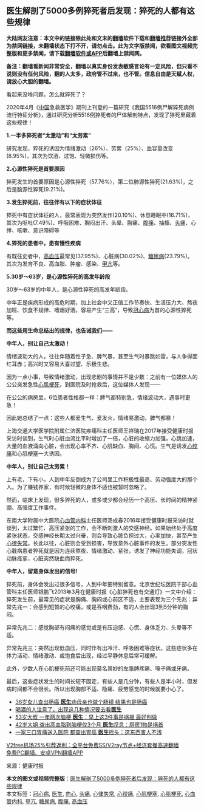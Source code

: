  <h2>医生解剖了5000多例猝死者后发现：猝死的人都有这些规律</h2> <p class="notice"><b>大陆网友注意：本文中的链接除此处和文末的<a href="https://github.com/bannedbook/fanqiang" >翻墙</a>软件下载和<a href="https://github.com/killgcd/justmysocks/blob/master/README.md">翻墙推荐</a>链接外全部为禁网链接，未翻墙状态下打不开，请勿点击。此为文字版禁闻，欲看图文视频完整版和更多禁闻，请下载<a href="https://github.com/bannedbook/fanqiang">翻墙软件或APP</a>后翻墙上禁闻网。</p><p>备注：翻墙看新闻非常安全，翻墙以真实身份发表敏感言论有一定风险，但只看不说则没有任何风险，翻的人太多，政府管不过来，也不管。信息自由是天赋人权，请放心大胆的翻墙。</b></p>  <div class="entry"> <p>看起来没啥问题，怎么就猝死了？</p> <p>2020年4月《<span class='wp_keywordlink_affiliate'><a href="https://www.bannedbook.org/" title="中国" target="_blank">中国</a></span>急救医学》期刊上刊登的一篇研究《我国5516例尸解猝死病例流行特征分析》，通过研究分析5516例猝死者的尸体解剖特点，发现了猝死里藏着这些规律！</p> <p><strong>1.一半多猝死者“太激动”和“太劳累”</strong></p> <p>研究发现，猝死的诱因为情绪激动（26%）、劳累（25%）、血容量改变(8.95%)，其次为饮酒、过饱、轻微损伤等。</p> <p><strong>2.心源性猝死是首要原因</strong></p> <p>猝死发生的首要原因是心源性猝死（57.76%），第二位肺源性猝死(21.63%)，之后是脑源性猝死(9.21%)。</p> <p><strong>3.发生猝死前，往往伴有以下的症状体征</strong></p>  <p>猝死中有症状体征的人，最常表现为突然发作(20.10%)、休息睡眠中(16.71%)，其次为呕吐(7.49%)、呼吸困难、胸闷出汗、头晕、胸痛、<a href="https://www.bannedbook.org/bnews/tag/%e8%85%b9%e7%97%9b/" class="st_tag internal_tag" rel="tag" title="标签 腹痛 下的日志">腹痛</a>、抽搐、<a href="https://www.bannedbook.org/bnews/tag/%e5%a4%b4%e7%97%9b/" class="st_tag internal_tag" rel="tag" title="标签 头痛 下的日志">头痛</a>、心悸、咳嗽、意识障碍等</p> <p><strong>4.猝死的患者中，患有慢性疾病</strong></p> <p>有既往史者中，<a href="https://www.bannedbook.org/bnews/tag/%e9%ab%98%e8%a1%80%e5%8e%8b/" class="st_tag internal_tag" rel="tag" title="标签 高血压 下的日志">高血压</a>最常见(37.95%)、心脏病(30.02%)、<a href="https://www.bannedbook.org/bnews/tag/%e7%b3%96%e5%b0%bf%e7%97%85/" class="st_tag internal_tag" rel="tag" title="标签 糖尿病 下的日志">糖尿病</a>(23.79%)。其次为发育不良、高血脂、肿瘤、感染、<a href="https://www.bannedbook.org/bnews/tag/%e7%94%b2%e4%ba%a2/" class="st_tag internal_tag" rel="tag" title="标签 甲亢 下的日志">甲亢</a>等。</p> <p><strong>5.30岁～63岁，是心源性猝死的高发年龄段</strong></p> <p>30岁～63岁的中年人，是心源性猝死的高发年龄段。</p> <p>中年正是疾病形成的高危时期，加上社会中又正值工作节奏快、生活压力大、熬夜加班、饮食不规律、嗜烟好酒，容易产生“三高”，导致<a href="https://www.bannedbook.org/bnews/tag/%E5%86%A0%E5%BF%83%E7%97%85/" class="st_tag internal_tag" rel="tag" title="标签 冠心病 下的日志">冠心病</a>为首的心源性猝死等。</p> <p><strong>而这些用生命总结出的规律，也告诫我们——</strong></p>  <p><strong>中年人，别让自己太激动！</strong></p> <p>情绪波动大的人，往往伴随着性子急、脾气暴，甚至生气时暴跳如雷，与人争得面红耳赤；高兴时又容易大喜过望、乐极生悲。</p> <p>因为一点小事，导致情绪激动，出现悲剧的事情并不是少数：之前有一位媒体人的公公突发急性<a href="https://www.bannedbook.org/bnews/tag/%e5%bf%83%e8%82%8c%e6%a2%97%e6%ad%bb/" class="st_tag internal_tag" rel="tag" title="标签 心肌梗死 下的日志">心肌梗死</a>，到医院及时抢救后，这位媒体人发现——</p> <p>在公公的病房里，6位患者性格都一样：脾气都特别急，情绪波动大，遇事时更急！</p> <p>因此她总结了一点：这些人都爱生气、爱发火，情绪易激动，脾气都暴！</p> <p>上海交通大学医学院附属仁济医院疼痛科主任医师王祥瑞在2017年接受健康时报采访时谈到，生气时心脏血流比平时增加了一倍，心脏的收缩力加强，心跳加速，大量的血液涌向心脏，会出现心率不齐、心肌缺血、胸闷、心慌。生气是诱发<a href="https://www.bannedbook.org/bnews/tag/%e5%bf%83%e7%bb%9e%e7%97%9b/" class="st_tag internal_tag" rel="tag" title="标签 心绞痛 下的日志">心绞痛</a>和心肌梗塞一大诱因。</p> <p><strong>中年人，别让自己太劳累！</strong></p>  <p>上有老，下有小，人到中年反倒成为了公司里工作积极性最高、劳动强度大的那个人。为了赚钱养家，有时候轻微的身体不适也被暂时忽略了。</p> <p>然而，临床上发现，很多猝死的人，或多或少都会经历一个高压、长时间的精神紧绷、高强度工作事件。</p> <p>东南大学附属中大医院<a href="https://www.bannedbook.org/bnews/tag/%e5%bf%83%e8%a1%80%e7%ae%a1%e5%86%85%e7%a7%91/" class="st_tag internal_tag" rel="tag" title="标签 心血管内科 下的日志">心血管内科</a>主任医师汤成春2016年接受健康时报采访时就谈到，太过繁忙、高压紧张的工作，会不断刺激人的交感神经。如果始终处于高度紧张状态，交感神经长期太过兴奋，则会导致心脏负担过大，心率加快，甚至产生<a href="https://www.bannedbook.org/bnews/tag/%e5%bf%83%e5%be%8b%e5%a4%b1%e5%b8%b8/" class="st_tag internal_tag" rel="tag" title="标签 心律失常 下的日志">心律失常</a>。长此以往，心脏则会受到损害，导致意外心脏事件的发生。部分突发性心脏病患者猝死就是因为连续熬夜、情绪激动、紧张，诱发了神经功能失调，冠状动脉痉挛，心脏突然缺血而猝死。</p> <p><strong>中年人，留意身体发出的信号!</strong></p> <p>猝死前，身体会发出过很多信号，人到中年要特别留意。北京世纪坛医院干部心血管科主任医师银鹏飞2013年3月在健康时报《心脏猝死也有交通灯》一文中介绍：猝死发生前，最常见的症状是胸痛、胸闷或心前区不适，主要表现为三个先兆：异常先兆一：会感到短暂的心绞痛，或是吞咽费劲，有的人会出现3到5分钟的胸闷。</p> <p>异常先兆二：感觉胸部有闷痛的感觉或是有压迫感、心慌、身体乏力、头晕等不适。</p> <p>异常先兆三：突然出现低血压，同时伴有出冷汗、呼吸困难等症状。这些症状多在体力活动、情绪激动、或饱食后出现，经过平静休息后常可缓解。</p>  <p>此外，少数人在心肌梗死前还可能出现莫名其妙的左胳膊疼痛、嗓子痛或牙痛。</p> <p>最后，这些症状发生的时间长短不固定，有些人是几分钟，有些人是半小时，但发病时间都不会很长。所以出现胸部不适、隐痛、疲劳感觉的时候就要小心了。</p> <ul class='op-related-articles' title='相关阅读'> <li><a href='https://www.bannedbook.org/bnews/health/20201209/1444451.html' target='_blank'>36岁女儿查出肠癌 <b>医生</b>劝母亲也做个肠镜 结果也是肠癌</a></li> <li><a href='https://www.bannedbook.org/bnews/comments/20201209/1444437.html' target='_blank'>喝酒的人注意了，出现这几种情况要去看<b>医生</b></a></li> <li><a href='https://www.bannedbook.org/bnews/health/20201208/1443992.html' target='_blank'>53岁大叔 一年两次脑梗 <b>医生</b>：早上这3件事是祸根 最好别做</a></li> <li><a href='https://www.bannedbook.org/bnews/lifebaike/20201208/1443973.html' target='_blank'>42岁大姐 查出高血脂到脑梗仅3个月 <b>医生</b>叹息：厨房1物是祸首</a></li> <li><a href='https://www.bannedbook.org/bnews/lifebaike/20201207/1443325.html' target='_blank'>一家三口胃痛送入医院 都查出胃癌 <b>医生</b>摇头：这东西害人不浅</a></li> </ul> <p class="texttj"> <a href="https://www.bannedbook.org/forum23/topic22702.html" target="_blank">V2free机场25%引荐返利：全平台免费SS/V2ray节点+经济套餐高速翻墙</a><br/> <a href="https://github.com/bannedbook/fanqiang/wiki/%E7%A6%81%E9%97%BB%E7%BD%91%E5%AE%89%E5%8D%93%E7%BF%BB%E5%A2%99%E6%96%B0%E9%97%BBAPP" target="_blank">免费PC翻墙、安卓VPN翻墙APP</a></p><p> 来源：健康时报 </p><a name='sharetosocial'></a>       <div><b>本文的图文或视频完整版</b>：<a href='https://www.bannedbook.org/bnews/health/20201209/1444691.html'>医生解剖了5000多例猝死者后发现：猝死的人都有这些规律</a></div>  </div><!--END ENTRY--> <div class="postfooter"> <div>本文标签：<a href="https://www.bannedbook.org/bnews/tag/%E5%86%A0%E5%BF%83%E7%97%85/" rel="tag">冠心病</a>, <a href="https://www.bannedbook.org/bnews/tag/%e5%8c%bb%e7%94%9f/" rel="tag">医生</a>, <a href="https://www.bannedbook.org/bnews/tag/%e5%90%91%e5%bf%83/" rel="tag">向心</a>, <a href="https://www.bannedbook.org/bnews/tag/%e5%a4%b4%e7%97%9b/" rel="tag">头痛</a>, <a href="https://www.bannedbook.org/bnews/tag/%e5%bf%83%e5%be%8b%e5%a4%b1%e5%b8%b8/" rel="tag">心律失常</a>, <a href="https://www.bannedbook.org/bnews/tag/%e5%bf%83%e7%bb%9e%e7%97%9b/" rel="tag">心绞痛</a>, <a href="https://www.bannedbook.org/bnews/tag/%E5%BF%83%E8%82%8C%E6%A2%97%E5%A1%9E/" rel="tag">心肌梗塞</a>, <a href="https://www.bannedbook.org/bnews/tag/%e5%bf%83%e8%82%8c%e6%a2%97%e6%ad%bb/" rel="tag">心肌梗死</a>, <a href="https://www.bannedbook.org/bnews/tag/%e5%bf%83%e8%a1%80%e7%ae%a1%e5%86%85%e7%a7%91/" rel="tag">心血管内科</a>, <a href="https://www.bannedbook.org/bnews/tag/%e7%94%b2%e4%ba%a2/" rel="tag">甲亢</a>, <a href="https://www.bannedbook.org/bnews/tag/%e7%b3%96%e5%b0%bf%e7%97%85/" rel="tag">糖尿病</a>, <a href="https://www.bannedbook.org/bnews/tag/%e8%85%b9%e7%97%9b/" rel="tag">腹痛</a>, <a href="https://www.bannedbook.org/bnews/tag/%e9%ab%98%e8%a1%80%e5%8e%8b/" rel="tag">高血压</a></div>  </div><!--END POSTFOOTER--> 